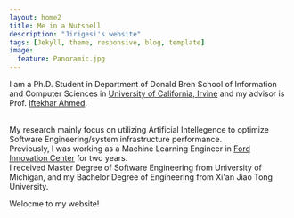 ```yaml
---
layout: home2
title: Me in a Nutshell
description: "Jirigesi's website"
tags: [Jekyll, theme, responsive, blog, template]
image:
  feature: Panoramic.jpg
---
```


I am a Ph.D. Student in Department of Donald Bren School of Information and Computer Sciences in <a href="https://uci.edu/" target="_blank">University of California, Irvine</a>
and my advisor is Prof. <a href="https://scholar.google.com/citations?user=_TdMD7sAAAAJ&hl=en" target="_blank">Iftekhar Ahmed</a>.

<br /> 
My research mainly focus on utilizing Artificial Intellegence to optimize Software Engineering/system infrastructure performance. 

<br />
Previously, I was working as a Machine Learning Engineer in <a href="https://corporate.ford.com/careers/silicon-valley.html" target="_blank">Ford Innovation Center</a> for two years.

<br />
I received Master Degree of Software Engineering from University of Michigan, and my Bachelor Degree of Engineering from Xi'an Jiao Tong University. 

<br />

Welocme to my website!
